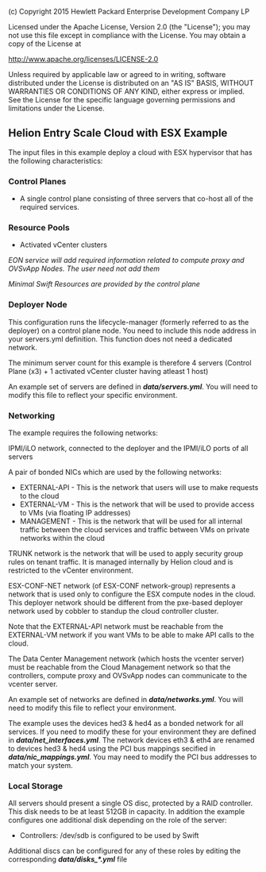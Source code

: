 
(c) Copyright 2015 Hewlett Packard Enterprise Development Company LP

Licensed under the Apache License, Version 2.0 (the "License"); you may
not use this file except in compliance with the License. You may obtain
a copy of the License at

http://www.apache.org/licenses/LICENSE-2.0

Unless required by applicable law or agreed to in writing, software
distributed under the License is distributed on an "AS IS" BASIS, WITHOUT
WARRANTIES OR CONDITIONS OF ANY KIND, either express or implied. See the
License for the specific language governing permissions and limitations
under the License.


## Helion Entry Scale Cloud with ESX Example ##

The input files in this example deploy a cloud with ESX hypervisor that has the following characteristics:


### Control Planes ###

- A single control plane consisting of three servers that co-host all of the required services.

### Resource Pools ###

- Activated vCenter clusters

*EON service will add required information related to compute proxy and OVSvApp Nodes. The user need not add them*

*Minimal Swift Resources are provided by the control plane*

### Deployer Node ###

This configuration runs the lifecycle-manager (formerly referred to as the deployer) on a control plane node.
You need to include this node address in your servers.yml definition. This function does not need a dedicated network.

The minimum server count for this example is therefore 4 servers (Control Plane (x3) + 1 activated vCenter cluster having atleast 1 host)

An example set of servers are defined in ***data/servers.yml***.   You will need to modify this file to reflect your specific environment.


### Networking ###

The example requires the following networks:

IPMI/iLO network, connected to the deployer and the IPMI/iLO ports of all servers

A pair of bonded NICs which are used by the following networks:

- EXTERNAL-API - This is the network that users will use to make requests to the cloud
- EXTERNAL-VM - This is the network that will be used to provide access to VMs (via floating IP addresses)
- MANAGEMENT - This is the network that will be used for all internal traffic between the cloud services and traffic between VMs on private networks within the cloud


TRUNK network is the network that will be used to apply security group rules on tenant traffic.    It is managed internally by Helion cloud and
is restricted to the vCenter environment.

ESX-CONF-NET network (of ESX-CONF network-group) represents a network that is used only to configure the ESX compute nodes in the cloud.  This deployer network should be different from the pxe-based deployer network used by cobbler to standup the cloud controller cluster.

Note that the EXTERNAL-API network must be reachable from the EXTERNAL-VM network if you want VMs to be able to make API calls to the cloud.

The Data Center Management network (which hosts the vcenter server) must be reachable from the Cloud Management network so that the controllers,
compute proxy and OVSvApp nodes can communicate to the vcenter server.

An example set of networks are defined in ***data/networks.yml***.    You will need to modify this file to reflect your environment.

The example uses the devices hed3 & hed4 as a bonded network for all services.  If you need to modify these for your environment they
are defined in ***data/net_interfaces.yml***.    The network devices eth3 & eth4 are renamed to devices hed3 & hed4 using the PCI bus mappings
secified in  ***data/nic_mappings.yml***.    You may need to modify the PCI bus addresses to match your system.

### Local Storage ###

All servers should present a single OS disc, protected by a RAID controller.   This disk needs to be at least 512GB in capacity.
In addition the example configures one additional disk depending on the role of the server:

- Controllers:  /dev/sdb is configured to be used by Swift

Additional discs can be configured for any of these roles by editing the corresponding ***data/disks_\*.yml*** file

